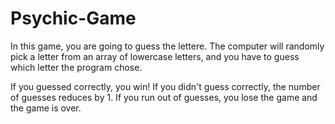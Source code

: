 # Psychic-Game
In this game, you are going to guess the lettere. The computer will randomly pick a letter from an array of lowercase letters, and you have to guess which letter the program chose. 

If you guessed correctly, you win!
If you didn't guess correctly, the number of guesses reduces by 1.
If you run out of guesses, you lose the game and the game is over.

